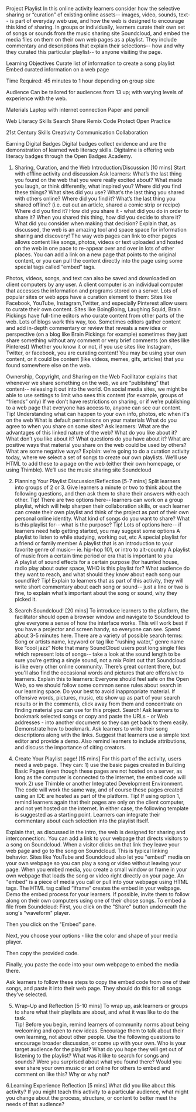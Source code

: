 Project Playlist
In this online activity learners consider how the selective sharing or “curation” of existing online assets-- images, video, sounds, text-- is part of everyday web use, and how the web is designed to encourage this kind of sharing. In groups or individually, learners curate their own set of songs or sounds from the music sharing site Soundcloud, and embed the media files on them on their own web pages as a playlist. They include commentary and descriptions that explain their selections-- how and why they curated this particular playlist-- to anyone visiting the page. 


Learning Objectives
Curate list of information to create a song playlist
Embed curated information on a web page

Time Required: 45 minutes to 1 hour depending on group size

Audience
Can be tailored for audiences from 13 up; with varying levels of experience with the web.

Materials
Laptop with internet connection
Paper and pencil

Web Literacy Skills
Search
Share
Remix
Code
Protect
Open Practice


21st Century Skills
Creativity
Communication
Collaboration

Earning Digital Badges
Digital badges collect evidence and are the demonstration of learned web literacy skills. Digitalme is offering web literacy badges through the Open Badges Academy. 

1. Sharing, Curation, and the Web
Introduction/Discussion [10 mins]
Start with offline activity and discussion
Ask learners: 
What’s the last thing you found on the web that you were really excited about? What made you laugh, or think differently, what inspired you?
Where did you find these things? What sites did you use? 
What’s the last thing you shared with others online? Where did you find it? What’s the last thing you shared offline? (i.e. cut out an article, shared a comic strip or recipe) Where did you find it?
How did you share it - what did you do in order to share it? 
When you shared this thing, how did you decide to share it? What did you consider when making that decision?
Explain that, as discussed, the web is an amazing tool and space space for information sharing and discovery! 
The way web pages can link to other pages allows content like songs, photos, videos or text uploaded and hosted on the web in one pace to re-appear over and over in lots of other places. 
You can add a link on a new page that points to the original content, or you can pull the content directly into the page using some special tags called “embed” tags. 


Photos, videos, songs, and text can also be saved and downloaded on client computers by any user.  A client computer is an individual computer that accesses the information and programs stored on a server.
Lots of popular sites or web apps have a curation element to them: 
Sites like Facebook, YouTube, Instagram,Twitter, and especially Pinterest allow users to curate their own content.
Sites like BoingBoing, Laughing Squid, Brain Pickings have full-time editors who curate content from other parts of the web. Lots of blogs work this way, too.
Sometimes editors gather content and add in-depth commentary or review that reveals a new idea or perspective (on a blog like Brain Pickings for example) sometimes they just share something without any comment or very brief comments (on sites like Pinterest)
Whether you know it or not, if you use sites like Instagram, Twitter, or facebook, you are curating content! You may be using your own content, or it could be content (like videos, memes, gifs, articles) that you found somewhere else on the web. 

Ownership, Copyright, and Sharing on the Web
Facilitator explains that whenever we share something on the web, we are “publishing” that content-- releasing it out into the world. 
On social media sites, we might be able to use settings to limit who sees this content (for example, groups of “friends” only)
If we don’t have restrictions on sharing, or if we’re publishing to a web page that everyone has access to,  anyone can see our content.
Tip! Understanding what can happen to your own info, photos, etc when it's on the web
What is default permissions on your materials
What do you agree to when you share on some sites? 
Ask learners: 
What are the advantages of this linked nature of the web? What do you like about it? 
What don’t you like about it? What questions do you have about it? 
What are positive ways that material you share on the web could be used by others? What are some negative ways?
Explain: we’re going to do a curation activity today, where we select a set of songs to create our own playlists.  We’ll  use HTML to add these to a page on the web (either their own homepage, or using Thimble). 
We’ll use the music sharing site Soundcloud 

2. Planning Your Playlist
Discussion/Reflection [5-7 mins]
Split learners into groups of 2 or 3. Give learners a minute or two to think about the following questions, and then ask them to share their answers with each other. 
Tip! There are two options here-- learners can work on a group playlist, which will help sharpen their collaboration skills,  or each learner can create their own playlist and think of the project as part of their own personal online identity.
What kind of songs do you want to share? What is this playlist for-- what is the purpose?
Tip! Lots of options here-- if learners need help getting started, you may suggest some options
A playlist to listen to while studying, working out, etc
A special playlist for a friend or family member
A playlist that is an introduction to your favorite genre of music-- ie. hip-hop 101, or intro to alt-country
A playlist of music from a certain time period or era that is important to you     
A playlist of sound effects for a certain purpose (for haunted house, radio play about outer space, 
WHO is this playlist for? What audience do they want to reach, and what should they know about each song our soundfile?
Tip! Explain to learners that as part of this activity, they will write short commentary about each song or sound-- just a line or two is fine, to explain what’s important about the song or sound, why they picked it. 

3. Search Soundcloud! [20 mins]
To introduce learners to the platform, the facilitator should open a browser window and navigate to Soundcloud to give everyone a sense of how the interface works. This will work best if you have a projector and screen handy, so everyone can see. Spend about 3-5 minutes here. 
There are a variety of possible search terms:
Song or artists name, keyword or tag like “rushing water,” genre name like “cool jazz” 
Note that many SoundCloud users post long single files which represent lots of songs-- take a look at the sound length to be sure you’re getting a single sound, not a mix
Point out that Soundcloud is like every other online community. There’s great content there, but you'll also find the occasional words and pictures that are offensive to learners. Explain this to learners: 
Everyone should feel safe on the Open Web, so we should follow some common sense rules about search in our learning space. Do your best to avoid inappropriate material. If offensive words, pictures, music, etc show up as part of your search results or in the comments, click away from them and concentrate on finding material you can use for this project.
Search! Ask learners to bookmark selected songs or copy and paste the URLs - or Web addresses - into another document so they can get back to them easily.  Demonstrate how to bookmark. 
Ask learners to write their song descriptions along with the links. Suggest that learners use a simple text editor and provide a demo. Also remind learners to include attributions, and discuss the importance of citing creators. 

4. Create Your Playlist page! [15 mins]
For this part of the activity, users need a web page. They can: 1) use the basic pages created in Building Basic Pages (even though these pages are not hosted on a server, as long as the computer is connected to the internet, the embed code will work 2) use Thimble or another Integrated Development Environment. The code will work the same way, and of course these pages created using an IDE are hosted as part of the platform. 
Tip! If using option 1, remind learners again that their pages are only on the client computer, and not yet hosted on the internet. In either case, the following template is suggested as a starting point. Learners can integrate their commentary about each selection into the playlist itself. 


Explain that, as discussed in the intro, the web is designed for sharing and interconnection:. 
You can add a link to your webpage that directs visitors to a song on Soundcloud. When a visitor clicks on that link they leave your web page and go to the song on Soundcloud. This is typical linking behavior. 
Sites like YouTube and Soundcloud also let you "embed" media on your own webpage so you can play a song or video without leaving your page.
When you embed media, you create a small window or frame in your own webpage that loads the song or video right directly on your page.
An "embed" is a piece of media you call or pull into your webpage using HTML tags. The HTML tag called “iframe” creates the embed in your webpage.
Demo the embed process for your learners. If possible, invite them to follow along on their own computers using one of their chose songs. To embed a file from Soundcloud:
First, you click on the "Share" button underneath the song's "waveform" player.

Then you click on the "Embed" pane.

Next, you choose your options - like the color and shape of your media player.

Then copy the provided code.

Finally, you paste the code into your own webpage to embed the media there.


Ask learners to follow these steps to copy the embed code from one of their songs, and paste it into their web page. They should do this for all songs they’ve selected.

5. Wrap-Up and Reflection [5-10 mins]
To wrap up, ask learners or groups to share what their playlists are about, and what it was like to do the task.  
Tip! Before you begin, remind learners of community norms about being welcoming and open to new ideas. Encourage them to talk about their own learning, not about other people. 
Use the following questions to encourage broader discussion, or come up with your own.
Who is your target audience for the playlist? What do you hope they  will get out of listening to the playlist? 
What was it like to search for songs and sounds? Were you surprised about what you found there? 
Would you ever share your own music or art online for others to embed and comment on like this? Why or why not?

6.Learning Experience Reflection [5 mins]
What did you like about this activity?
If you might teach this activity to a particular audience, what might you change about the process, structure, or content to better meet the needs of that audience? 

